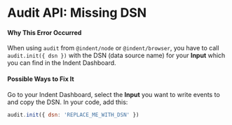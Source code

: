 # Audit API: Missing DSN

#### Why This Error Occurred

When using `audit` from `@indent/node` or `@indent/browser`, you have to call `audit.init({ dsn })` with the DSN (data source name) for your **Input** which you can find in the Indent Dashboard.

#### Possible Ways to Fix It

Go to your Indent Dashboard, select the **Input** you want to write events to and copy the DSN. In your code, add this:

```js
audit.init({ dsn: 'REPLACE_ME_WITH_DSN' })
```
